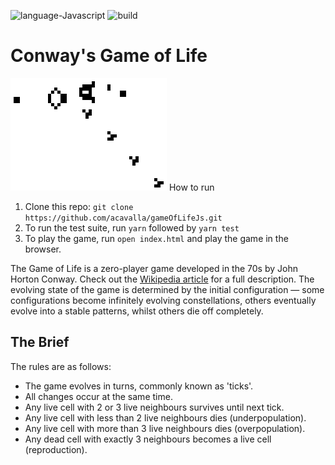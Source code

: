 ![language-Javascript](https://img.shields.io/badge/language-javascript-red) ![build](https://img.shields.io/badge/build-passing-brightgreen)


# Conway's Game of Life
![game of life example](./assets/Gospers_glider_gun.gif)
How to run
1) Clone this repo: `git clone https://github.com/acavalla/gameOfLifeJs.git`
2) To run the test suite, run `yarn` followed by `yarn test`
3) To play the game, run `open index.html` and play the game in the browser.


The Game of Life is a zero-player game developed in the 70s by John Horton Conway. Check out the [Wikipedia article](https://en.wikipedia.org/wiki/Conway%27s_Game_of_Life) for a full description. The evolving state of the game is determined by the initial configuration — some configurations become infinitely evolving constellations, others eventually evolve into a stable patterns, whilst others die off completely.

## The Brief
The rules are as follows:
- The game evolves in turns, commonly known as 'ticks'.
- All changes occur at the same time.</br>
- Any live cell with 2 or 3 live neighbours survives until next tick.
- Any live cell with less than 2 live neighbours dies (underpopulation).
- Any live cell with more than 3 live neighbours dies (overpopulation).
- Any dead cell with exactly 3 neighbours becomes a live cell (reproduction).
